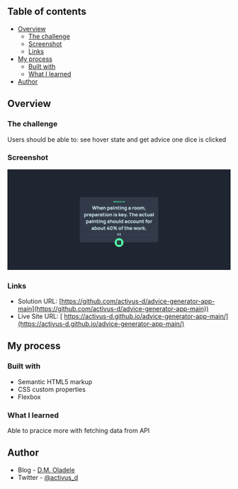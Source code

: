 ## Table of contents

- [Overview](#overview)
  - [The challenge](#the-challenge)
  - [Screenshot](#screenshot)
  - [Links](#links)
- [My process](#my-process)
  - [Built with](#built-with)
  - [What I learned](#what-i-learned)
- [Author](#author)


## Overview

### The challenge
Users should be able to: see hover state and get advice one dice is clicked

### Screenshot
![](images/screencapture.png)


### Links
- Solution URL: [https://github.com/activus-d/advice-generator-app-main](https://github.com/activus-d/advice-generator-app-main))
- Live Site URL: [ https://activus-d.github.io/advice-generator-app-main/](https://activus-d.github.io/advice-generator-app-main/)

## My process

### Built with
- Semantic HTML5 markup
- CSS custom properties
- Flexbox

### What I learned
Able to pracice more with fetching data from API

## Author

- Blog - [D.M. Oladele](https://activuscode.hashnode.dev/)
- Twitter - [@activus_d](https://twitter.com/activus_d)

